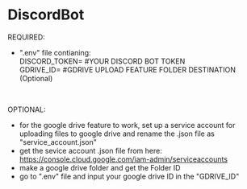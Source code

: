﻿# DiscordBot

REQUIRED:
- ".env" file contianing: <br />
  DISCORD_TOKEN= #YOUR DISCORD BOT TOKEN <br />
  GDRIVE_ID= #GDRIVE UPLOAD FEATURE FOLDER DESTINATION (Optional)
<br />

OPTIONAL:
- for the google drive feature to work, set up a service account for uploading files to google drive and rename the .json file as "service_account.json"
- get the sevice account .json file from here: https://console.cloud.google.com/iam-admin/serviceaccounts
- make a google drive folder and get the Folder ID
- go to ".env" file and input your google drive ID in the "GDRIVE_ID"



